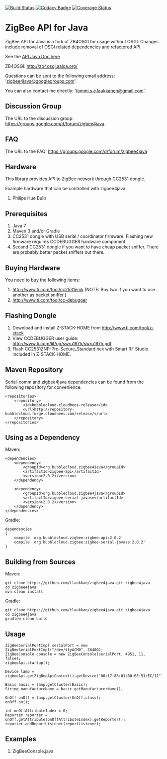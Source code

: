 [![Build Status](https://travis-ci.org/tlaukkan/zigbee4java.svg?branch=master)](https://travis-ci.org/tlaukkan/zigbee4java)
[![Codacy Badge](https://api.codacy.com/project/badge/Grade/62db6a5c2e4f4c138c0a8eb076102678)](https://www.codacy.com/app/tommi-s-e-laukkanen/zigbee4java?utm_source=github.com&amp;utm_medium=referral&amp;utm_content=tlaukkan/zigbee4java&amp;utm_campaign=Badge_Grade)
[![Coverage Status](https://coveralls.io/repos/github/tlaukkan/zigbee4java/badge.svg?branch=master)](https://coveralls.io/github/tlaukkan/zigbee4java?branch=master)

ZigBee API for Java
===================

ZigBee API for Java is a fork of ZB4OSGI for usage without OSGI. Changes include removal of OSGI related dependencies and refactored API.

See the [API Java Doc here](http://tlaukkan.github.io/zigbee4java/)

ZB4OSGI: http://zb4osgi.aaloa.org/

Questions can be sent to the following email address: 'zigbee4java@googlegroups.com'.

You can also contact me directly: 'tommi.s.e.laukkanen@gmail.com'.

Discussion Group
----------------

The URL to the discussion group: https://groups.google.com/d/forum/zigbee4java

FAQ
---

The URL to the FAQ: https://groups.google.com/d/forum/zigbee4java

Hardware
--------

This library provides API to ZigBee network through CC2531 dongle.

Example hardware that can be controlled with zigbee4java:

1. Philips Hue Bulb

Prerequisites
-------------

1. Java 7
2. Maven 3 and/or Gradle
3. CC2531 dongle with USB serial / coordinator firmware. Flashing new firmware requires CCDEBUGGER hardware component.
4. Second CC2531 dongle if you want to have cheap packet sniffer. There are probably better packet sniffers out there.

Buying Hardware
---------------

You need to buy the following items:

1. http://www.ti.com/tool/cc2531emk (NOTE: Buy two if you want to use another as packet sniffer.)
2. http://www.ti.com/tool/cc-debugger

Flashing Dongle
---------------

1. Download and install Z-STACK-HOME from http://www.ti.com/tool/z-stack
2. View CCDEBUGGER user guide: http://www.ti.com/lit/ug/swru197h/swru197h.pdf
2. Flash CC2531ZNP-Pro-Secure_Standard.hex with Smart RF Studio included in Z-STACK-HOME.

Maven Repository
----------------

Serial-comm and zigbee4java dependencies can be found from the following repository for convenience.

```
<repositories>
    <repository>
        <id>bubblecloud-cloudbees-release</id>
        <url>http://repository-bubblecloud.forge.cloudbees.com/release/</url>
    </repository>
</repositories>
```

Using as a Dependency
---------------------

Maven:

```
<dependencies>
    <dependency>
        <groupId>org.bubblecloud.zigbee4java</groupId>
        <artifactId>zigbee-api</artifactId>
        <version>2.0.2</version>
    </dependency>

    <dependency>
        <groupId>org.bubblecloud.zigbee4java</groupId>
        <artifactId>zigbee-serial-javase</artifactId>
        <version>2.0.2</version>
    </dependency>
</dependencies>
```

Gradle:

```
dependencies
{
    compile 'org.bubblecloud.zigbee:zigbee-api:2.0.2'
    compile 'org.bubblecloud.zigbee:zigbee-serial-javase:2.0.2'
}
```


Building from Sources
---------------------

Maven:

```
git clone https://github.com/tlaukkan/zigbee4java.git zigbee4java
cd zigbee4java
mvn clean install
```

Gradle:

```
git clone https://github.com/tlaukkan/zigbee4java.git zigbee4java
cd zigbee4java
gradlew clean build
```


Usage
-----

```
ZigBeeSerialPortImpl serialPort = new ZigBeeSerialPortImpl("/dev/ttyACM0", 38400);
ZigBeeConsole console = new ZigBeeConsole(serialPort, 4951, 11, false);
zigbeeApi.startup();

Device lamp = zigbeeApi.getZigBeeApiContext().getDevice("00:17:88:01:00:BE:51:EC/11");

Basic basic = lamp.getCluster(Basic);
String manufactureName = basic.getManufacturerName();

OnOff onOff = lamp.getCluster(OnOff.class);
onOff.on();

int onOffAttributeIndex = 0;
Reporter reporter = onOff.getAttribute(onOffAttributeIndex).getReporter();
reporter.addReportListener(reportListener);
```

Examples
--------

1. ZigBeeConsole.java
